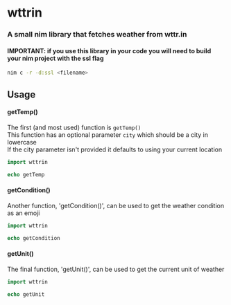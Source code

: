 # wttrin
### A small nim library that fetches weather from wttr.in
#### IMPORTANT: if you use this library in your code you will need to build your nim project with the ssl flag 
```bash
nim c -r -d:ssl <filename>
```

## Usage
#### getTemp()
The first (and most used) function is `getTemp()`</br>
This function has an optional parameter `city` which should be a city in lowercase</br>
If the city parameter isn't provided it defaults to using your current location</br>
```nim
import wttrin

echo getTemp
```
#### getCondition()
Another function, 'getCondition()', can be used to get the weather condition as an emoji
```nim
import wttrin

echo getCondition
```
#### getUnit()
The final function, 'getUnit()', can be used to get the current unit of weather
```nim
import wttrin

echo getUnit
```
